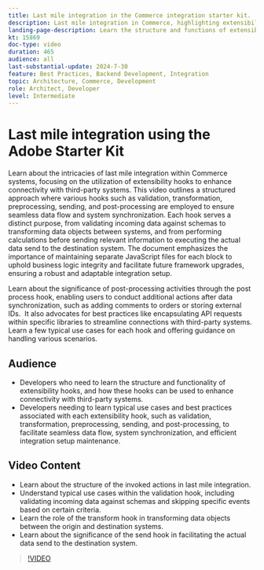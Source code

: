 ```yaml
---
title: Last mile integration in the Commerce integration starter kit. 
description: Last mile integration in Commerce, highlighting extensibility hooks like validation, transformation, preprocessing, sending, and post-processing.​
landing-page-description: Learn the structure and functions of extensibility hooks in last mile integration for Commerce systems.   
kt: 15869
doc-type: video
duration: 465
audience: all
last-substantial-update: 2024-7-30
feature: Best Practices, Backend Development, Integration
topic: Architecture, Commerce, Development
role: Architect, Developer
level: Intermediate
---
```

# Last mile integration using the Adobe Starter Kit  

Learn about the intricacies of last mile integration within Commerce systems, focusing on the utilization of extensibility hooks to enhance connectivity with third-party systems. This video outlines a structured approach where various hooks such as validation, transformation, preprocessing, sending, and post-processing are employed to ensure seamless data flow and system synchronization. Each hook serves a distinct purpose, from validating incoming data against schemas to transforming data objects between systems, and from performing calculations before sending relevant information to executing the actual data send to the destination system. The document emphasizes the importance of maintaining separate JavaScript files for each block to uphold business logic integrity and facilitate future framework upgrades, ensuring a robust and adaptable integration setup.

Learn about the significance of post-processing activities through the post process hook, enabling users to conduct additional actions after data synchronization, such as adding comments to orders or storing external IDs. ​ It also advocates for best practices like encapsulating API requests within specific libraries to streamline connections with third-party systems. Learn a few typical use cases for each hook and offering guidance on handling various scenarios.   

## Audience 

* Developers who need to learn the structure and functionality of extensibility hooks, and how these hooks can be used to enhance connectivity with third-party systems.
* Developers needing to learn typical use cases and best practices associated with each extensibility hook, such as validation, transformation, preprocessing, sending, and post-processing, to facilitate seamless data flow, system synchronization, and efficient integration setup maintenance. ​
  
## Video Content

* Learn about the structure of the invoked actions in last mile integration.
* Understand typical use cases within the validation hook, including validating incoming data against schemas and skipping specific events based on certain criteria. ​
* Learn the role of the transform hook in transforming data objects between the origin and destination systems.
* Learn about the significance of the send hook in facilitating the actual data send to the destination system.

>[!VIDEO](https://video.tv.adobe.com/v/3431691?learn=on)
